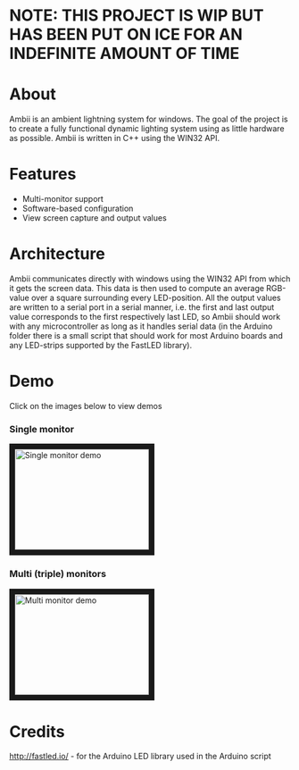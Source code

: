 # NOTE: THIS PROJECT IS WIP BUT HAS BEEN PUT ON ICE FOR AN INDEFINITE AMOUNT OF TIME

# About
Ambii is an ambient lightning system for windows. The goal of the project is to create a fully functional dynamic lighting system using as little hardware as possible. Ambii is written in C++ using the WIN32 API.

# Features
- Multi-monitor support
- Software-based configuration
- View screen capture and output values

# Architecture
Ambii communicates directly with windows using the WIN32 API from which it gets the screen data. This data is then used to compute an average RGB-value over a square surrounding every LED-position. All the output values are written to a serial port in a serial manner, i.e. the first and last output value corresponds to the first respectively last LED, so Ambii should work with any microcontroller as long as it handles serial data (in the Arduino folder there is a small script that should work for most Arduino boards and any LED-strips supported by the FastLED library).

# Demo
Click on the images below to view demos
### Single monitor
<a href="http://www.youtube.com/watch?feature=player_embedded&v=nD6F924qjt8
" target="_blank"><img src="http://img.youtube.com/vi/nD6F924qjt8/0.jpg" 
alt="Single monitor demo" width="240" height="180" border="10" /></a>

### Multi (triple) monitors
<a href="http://www.youtube.com/watch?feature=player_embedded&v=3NOVU4vvfr0
" target="_blank"><img src="http://img.youtube.com/vi/3NOVU4vvfr0/0.jpg" 
alt="Multi monitor demo" width="240" height="180" border="10" /></a>
  
# Credits
http://fastled.io/ - for the Arduino LED library used in the Arduino script
